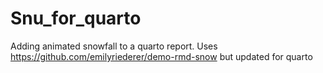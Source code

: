 # Snu_for_quarto
Adding animated snowfall to a quarto report.  Uses https://github.com/emilyriederer/demo-rmd-snow but updated for quarto
